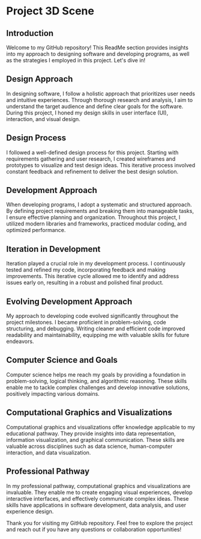 
# Project 3D Scene

## Introduction

Welcome to my GitHub repository! This ReadMe section provides insights into my approach to designing software and developing programs, as well as the strategies I employed in this project. Let's dive in!

## Design Approach

In designing software, I follow a holistic approach that prioritizes user needs and intuitive experiences. Through thorough research and analysis, I aim to understand the target audience and define clear goals for the software. During this project, I honed my design skills in user interface (UI), interaction, and visual design.

## Design Process

I followed a well-defined design process for this project. Starting with requirements gathering and user research, I created wireframes and prototypes to visualize and test design ideas. This iterative process involved constant feedback and refinement to deliver the best design solution.

## Development Approach

When developing programs, I adopt a systematic and structured approach. By defining project requirements and breaking them into manageable tasks, I ensure effective planning and organization. Throughout this project, I utilized modern libraries and frameworks, practiced modular coding, and optimized performance.

## Iteration in Development

Iteration played a crucial role in my development process. I continuously tested and refined my code, incorporating feedback and making improvements. This iterative cycle allowed me to identify and address issues early on, resulting in a robust and polished final product.

## Evolving Development Approach

My approach to developing code evolved significantly throughout the project milestones. I became proficient in problem-solving, code structuring, and debugging. Writing cleaner and efficient code improved readability and maintainability, equipping me with valuable skills for future endeavors.

## Computer Science and Goals

Computer science helps me reach my goals by providing a foundation in problem-solving, logical thinking, and algorithmic reasoning. These skills enable me to tackle complex challenges and develop innovative solutions, positively impacting various domains.

## Computational Graphics and Visualizations

Computational graphics and visualizations offer knowledge applicable to my educational pathway. They provide insights into data representation, information visualization, and graphical communication. These skills are valuable across disciplines such as data science, human-computer interaction, and data visualization.

## Professional Pathway

In my professional pathway, computational graphics and visualizations are invaluable. They enable me to create engaging visual experiences, develop interactive interfaces, and effectively communicate complex ideas. These skills have applications in software development, data analysis, and user experience design.

Thank you for visiting my GitHub repository. Feel free to explore the project and reach out if you have any questions or collaboration opportunities!
